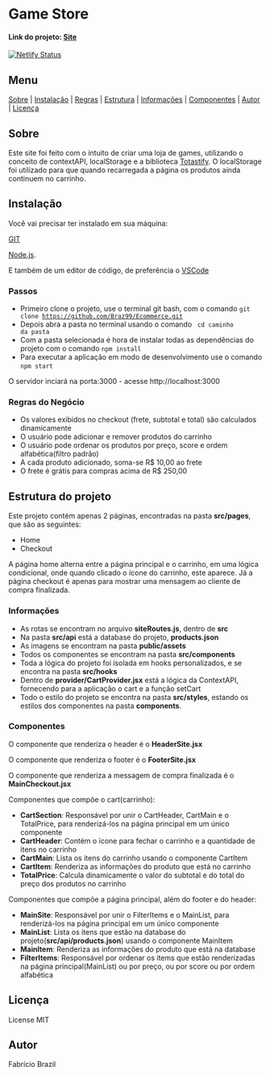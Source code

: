 # Game Store
#### Link do projeto: [Site](https://game-store-fb.netlify.app/)

[![Netlify Status](https://api.netlify.com/api/v1/badges/45247886-24a7-480a-ac78-d92b37a41266/deploy-status)](https://game-store-fb.netlify.app/)


## Menu
[Sobre](#sobre) | [Instalação](#instalação) | [Regras](#regras-do-negócio) | [Estrutura](#estrutura-do-projeto) | [Informações](#informações) | [Componentes](#componentes) | [Autor](#autor) | [Licença](#licença)

## Sobre
Este site foi feito com o intuito de criar uma loja de games, utilizando o conceito de contextAPI, localStorage e a biblioteca [Totastify](https://github.com/fkhadra/react-toastify). O localStorage foi utilizado para que quando recarregada a página os produtos ainda continuem no carrinho.


## Instalação
Você vai precisar ter instalado em sua máquina:

[GIT](https://git-scm.com)

[Node.js](https://nodejs.org/en/). 

E também de um editor de código, de preferência o [VSCode](https://code.visualstudio.com/)

### Passos

- Primeiro clone o projeto, use o terminal git bash, com o comando <code>git clone https://github.com/Braz99/Ecommerce.git</code>
- Depois abra a pasta no terminal usando o comando <code> cd caminho da pasta</code>
- Com a pasta selecionada é hora de instalar todas as dependências do projeto com o comando <code>npm install</code>
- Para executar a aplicação em modo de desenvolvimento use o comando <code>npm start</code>

 O servidor inciará na porta:3000 - acesse http://localhost:3000
 
 ### Regras do Negócio
- Os valores exibidos no checkout (frete, subtotal e total) são calculados dinamicamente
- O usuário pode adicionar e remover produtos do carrinho
- O usuário pode ordenar os produtos por preço, score e ordem alfabética(filtro padrão)
- A cada produto adicionado, soma-se R$ 10,00 ao frete
- O frete é grátis para compras acima de R$ 250,00
 
 ## Estrutura do projeto
 
 Este projeto contém apenas 2 páginas, encontradas na pasta __src/pages__, que são as seguintes: 
 
 - Home
 - Checkout

A página home alterna entre a página principal e o carrinho, em uma lógica condicional, onde quando clicado o ícone do carrinho, este aparece. Já a página checkout é apenas para mostrar uma mensagem ao cliente de compra finalizada.

### Informações 
- As rotas se encontram no arquivo __siteRoutes.js__, dentro de __src__
- Na pasta __src/api__ está a database do projeto, __products.json__
- As imagens se encontram na pasta __public/assets__
- Todos os componentes se encontram na pasta __src/components__
- Toda a lógica do projeto foi isolada em hooks personalizados, e se encontra na pasta __src/hooks__ 
- Dentro de __provider/CartProvider.jsx__ está a lógica da ContextAPI, fornecendo para a aplicação o cart e a função setCart
- Todo o estilo do projeto se encontra na pasta __src/styles__, estando os estilos dos componentes na pasta __components__.

### Componentes
O componente que renderiza o header é o __HeaderSite.jsx__

O componente que renderiza o footer é o __FooterSite.jsx__

O componente que renderiza a messagem de compra finalizada é o __MainCheckout.jsx__

Componentes que compõe o cart(carrinho): 
- __CartSection__: Responsável por unir o CartHeader, CartMain e o TotalPrice, para renderizá-los na página principal em um único componente
- __CartHeader__: Contém o ícone para fechar o carrinho e a quantidade de itens no carrinho
- __CartMain__: Lista os itens do carrinho usando o componente CartItem
- __CartItem__: Renderiza as informações do produto que está no carrinho
- __TotalPrice__: Calcula dinamicamente o valor do subtotal e do total do preço dos produtos no carrinho

Componentes que compõe a página principal, além do footer e do header:
- __MainSite__: Responsável por unir o FilterItems e o MainList, para renderizá-los na página principal em um único componente
- __MainList__: Lista os itens que estão na database do projeto(__src/api/products.json__) usando o componente MainItem
- __MainItem__: Renderiza as informações do produto que está na database
- __FilterItems__: Responsável por ordenar os items que estão renderizadas na página principal(MainList) ou por preço, ou por score ou por ordem alfabética


## Licença 
License MIT

## Autor 
Fabrício Brazil

